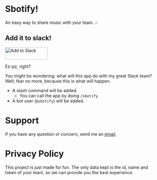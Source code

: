 <script type="text/javascript" src="https://cdnjs.cloudflare.com/ajax/libs/limonte-sweetalert2/6.6.4/sweetalert2.min.js"></script>
<link rel="stylesheet" href="https://cdnjs.cloudflare.com/ajax/libs/limonte-sweetalert2/6.6.4/sweetalert2.min.css">

<script>
  const hash = window.location.hash;
  if (hash === '#success') {
    swal(
      "Success",
      "Thanks for installing Sbotify in your team!",
      "success"
    );
  } else if (hash === '#failure') {
    swal(
      "Oops!",
      "I'm sorry, something went wrong… please try again, and if this persists, send me an email to me@a-rmz.io",
      "error"
    );
  }
</script>

# Sbotify!
An easy way to share music with your team. 🎶

## Add it to slack!
<a href="https://slack.com/oauth/authorize?&scope=commands,bot,chat:write:bot&client_id=187076757827.188860129170&redirect_uri=https://c557f018.ngrok.io/slack/auth"><img alt="Add to Slack" height="40" width="139" src="https://platform.slack-edge.com/img/add_to_slack.png" srcset="https://platform.slack-edge.com/img/add_to_slack.png 1x, https://platform.slack-edge.com/img/add_to_slack@2x.png 2x" /></a>

Ez-pz, right?

You might be wondering: what will this app do with my great Slack team? Well, fear no more, because this is what will happen.
* A slash command will be added.
  * You can call the app by doing `/sbotify`.
* A bot user (`@sbotify`) will be added.

# Support
If you have any question or concern, send me an [email](mailto:armzprz+sbotify+support@gmail.com).

# Privacy Policy
This project is just made for fun. The only data kept is the id, name and token of your team, so we can provide you the best experience.
